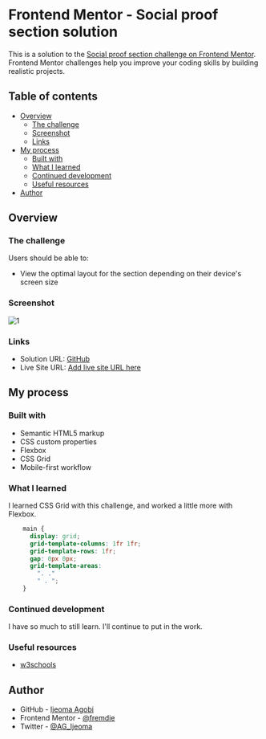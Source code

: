 # Frontend Mentor - Social proof section solution

This is a solution to the [Social proof section challenge on Frontend Mentor](https://www.frontendmentor.io/challenges/social-proof-section-6e0qTv_bA). Frontend Mentor challenges help you improve your coding skills by building realistic projects. 

## Table of contents

- [Overview](#overview)
  - [The challenge](#the-challenge)
  - [Screenshot](#screenshot)
  - [Links](#links)
- [My process](#my-process)
  - [Built with](#built-with)
  - [What I learned](#what-i-learned)
  - [Continued development](#continued-development)
  - [Useful resources](#useful-resources)
- [Author](#author)

## Overview

### The challenge

Users should be able to:

- View the optimal layout for the section depending on their device's screen size

### Screenshot

![1](./screenshot.jpg)



### Links

- Solution URL: [GitHub](https://https://github.com/fremdie/social-proof-frontendmentor-)
- Live Site URL: [Add live site URL here](https://your-live-site-url.com)

## My process

### Built with

- Semantic HTML5 markup
- CSS custom properties
- Flexbox
- CSS Grid
- Mobile-first workflow

### What I learned

I learned CSS Grid with this challenge, and worked a little more with Flexbox.


```css
    main {
      display: grid; 
      grid-template-columns: 1fr 1fr; 
      grid-template-rows: 1fr; 
      gap: 0px 0px; 
      grid-template-areas: 
        ". ."
        " . "; 
    }
```

### Continued development

I have so much to still learn. I'll continue to put in the work.

### Useful resources

- [w3schools](https://www.w3schools.com/)

## Author

- GitHub - [Ijeoma Agobi](https://github.com/fremdie)
- Frontend Mentor - [@fremdie](https://www.frontendmentor.io/profile/fremdie)
- Twitter - [@AG_Ijeoma](https://www.twitter.com/AG_Ijeoma)


